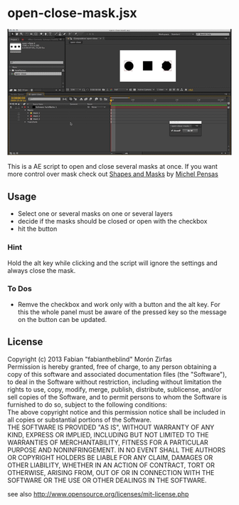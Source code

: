 open-close-mask.jsx
===================

![gif ani](screenrec-ocmask.gif)  

This is a AE script to open and close several masks at once. If you want more control over mask check out [Shapes and Masks](http://aescripts.com/shapes-and-masks/) by [Michel Pensas](http://aescripts.com/authors/m-p/michel-pensas/)   

## Usage  
- Select one or several masks on one or several layers  
- decide if the masks should be closed or open with the checkbox  
- hit the button  

### Hint  
Hold the alt key while clicking and the script will ignore the settings and always close the mask.

### To Dos
- Remve the checkbox and work only with a button and the alt key. For this the whole panel must be aware of the pressed key so the message on the button can be updated.  

## License
Copyright (c)  2013 Fabian "fabiantheblind" Morón Zirfas  
Permission is hereby granted, free of charge, to any person obtaining a copy of this software and associated documentation files (the "Software"), to deal in the Software  without restriction, including without limitation the rights to use, copy, modify, merge, publish, distribute, sublicense, and/or sell copies of the Software, and to  permit persons to whom the Software is furnished to do so, subject to the following conditions:  
The above copyright notice and this permission notice shall be included in all copies or substantial portions of the Software.  
THE SOFTWARE IS PROVIDED "AS IS", WITHOUT WARRANTY OF ANY KIND, EXPRESS OR IMPLIED, INCLUDING BUT NOT LIMITED TO THE WARRANTIES OF MERCHANTABILITY, FITNESS FOR A  PARTICULAR PURPOSE AND NONINFRINGEMENT. IN NO EVENT SHALL THE AUTHORS OR COPYRIGHT HOLDERS BE LIABLE FOR ANY CLAIM, DAMAGES OR OTHER LIABILITY, WHETHER IN AN ACTION OF  CONTRACT, TORT OR OTHERWISE, ARISING FROM, OUT OF OR IN CONNECTION WITH THE SOFTWARE OR THE USE OR OTHER DEALINGS IN THE SOFTWARE.  

see also http://www.opensource.org/licenses/mit-license.php

